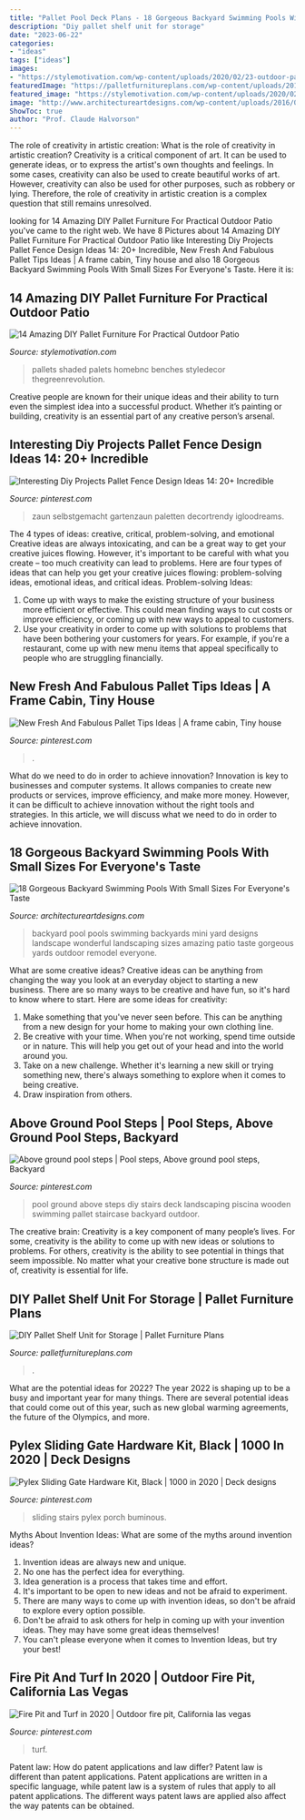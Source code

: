 ```yaml
---
title: "Pallet Pool Deck Plans - 18 Gorgeous Backyard Swimming Pools With Small Sizes For Everyone&#039;s Taste"
description: "Diy pallet shelf unit for storage"
date: "2023-06-22"
categories:
- "ideas"
tags: ["ideas"]
images:
- "https://stylemotivation.com/wp-content/uploads/2020/02/23-outdoor-pallet-furniture-ideas-homebnc.jpg"
featuredImage: "https://palletfurnitureplans.com/wp-content/uploads/2015/08/pallet-storage-and-display-shelf.jpg"
featured_image: "https://stylemotivation.com/wp-content/uploads/2020/02/23-outdoor-pallet-furniture-ideas-homebnc.jpg"
image: "http://www.architectureartdesigns.com/wp-content/uploads/2016/04/4-35-630x504.jpg"
ShowToc: true
author: "Prof. Claude Halvorson"
---
```



The role of creativity in artistic creation: What is the role of creativity in artistic creation?
Creativity is a critical component of art. It can be used to generate ideas, or to express the artist's own thoughts and feelings. In some cases, creativity can also be used to create beautiful works of art. However, creativity can also be used for other purposes, such as robbery or lying. Therefore, the role of creativity in artistic creation is a complex question that still remains unresolved.

	

		
looking for 14 Amazing DIY Pallet Furniture For Practical Outdoor Patio you've came to the right web. We have 8 Pictures about 14 Amazing DIY Pallet Furniture For Practical Outdoor Patio like Interesting Diy Projects Pallet Fence Design Ideas 14: 20+ Incredible, New Fresh And Fabulous Pallet Tips Ideas | A frame cabin, Tiny house and also 18 Gorgeous Backyard Swimming Pools With Small Sizes For Everyone&#039;s Taste. Here it is:
		
    
## 14 Amazing DIY Pallet Furniture For Practical Outdoor Patio

<img loading=lazy src="https://stylemotivation.com/wp-content/uploads/2020/02/23-outdoor-pallet-furniture-ideas-homebnc.jpg" onerror="this.onerror=null;this.src='https://tse3.mm.bing.net/th?id=OIP.9u2ZTCpWq8_LUcNgkgbUdQHaEK&amp;pid=15.1';" alt="14 Amazing DIY Pallet Furniture For Practical Outdoor Patio">

_Source: stylemotivation.com_

>pallets shaded palets homebnc benches styledecor thegreenrevolution. 

	

Creative people are known for their unique ideas and their ability to turn even the simplest idea into a successful product. Whether it’s painting or building, creativity is an essential part of any creative person’s arsenal.

    
## Interesting Diy Projects Pallet Fence Design Ideas 14: 20+ Incredible

<img loading=lazy src="https://i.pinimg.com/736x/ef/aa/d2/efaad2f7e54355d37ae8dcbf126856de.jpg" onerror="this.onerror=null;this.src='https://tse4.mm.bing.net/th?id=OIP.WrWGJRnBWBYnWqWyNdtAgQHaLH&amp;pid=15.1';" alt="Interesting Diy Projects Pallet Fence Design Ideas 14: 20+ Incredible">

_Source: pinterest.com_

>zaun selbstgemacht gartenzaun paletten decortrendy igloodreams. 

	

The 4 types of ideas: creative, critical, problem-solving, and emotional
Creative ideas are always intoxicating, and can be a great way to get your creative juices flowing. However, it's important to be careful with what you create – too much creativity can lead to problems. Here are four types of ideas that can help you get your creative juices flowing: problem-solving ideas, emotional ideas, and critical ideas.
Problem-solving Ideas: 
1) Come up with ways to make the existing structure of your business more efficient or effective. This could mean finding ways to cut costs or improve efficiency, or coming up with new ways to appeal to customers. 
2) Use your creativity in order to come up with solutions to problems that have been bothering your customers for years. For example, if you're a restaurant, come up with new menu items that appeal specifically to people who are struggling financially.

    
## New Fresh And Fabulous Pallet Tips Ideas | A Frame Cabin, Tiny House

<img loading=lazy src="https://i.pinimg.com/736x/09/22/c2/0922c2be30c716af7e441b1075527ce3.jpg" onerror="this.onerror=null;this.src='https://tse1.mm.bing.net/th?id=OIP.CjtIW0BC0w-hX0JzIx5irQHaJQ&amp;pid=15.1';" alt="New Fresh And Fabulous Pallet Tips Ideas | A frame cabin, Tiny house">

_Source: pinterest.com_

>. 

	

What do we need to do in order to achieve innovation?
Innovation is key to businesses and computer systems. It allows companies to create new products or services, improve efficiency, and make more money. However, it can be difficult to achieve innovation without the right tools and strategies. In this article, we will discuss what we need to do in order to achieve innovation.

    
## 18 Gorgeous Backyard Swimming Pools With Small Sizes For Everyone&#039;s Taste

<img loading=lazy src="http://www.architectureartdesigns.com/wp-content/uploads/2016/04/4-35-630x504.jpg" onerror="this.onerror=null;this.src='https://tse4.mm.bing.net/th?id=OIP.Lk8WcgDDqAwDAYTIE4TLrgHaF7&amp;pid=15.1';" alt="18 Gorgeous Backyard Swimming Pools With Small Sizes For Everyone&#039;s Taste">

_Source: architectureartdesigns.com_

>backyard pool pools swimming backyards mini yard designs landscape wonderful landscaping sizes amazing patio taste gorgeous yards outdoor remodel everyone. 

	

What are some creative ideas?
Creative ideas can be anything from changing the way you look at an everyday object to starting a new business. There are so many ways to be creative and have fun, so it's hard to know where to start. Here are some ideas for creativity: 
1. Make something that you've never seen before. This can be anything from a new design for your home to making your own clothing line. 
2. Be creative with your time. When you're not working, spend time outside or in nature. This will help you get out of your head and into the world around you. 
3. Take on a new challenge. Whether it's learning a new skill or trying something new, there's always something to explore when it comes to being creative. 
4. Draw inspiration from others.

    
## Above Ground Pool Steps | Pool Steps, Above Ground Pool Steps, Backyard

<img loading=lazy src="https://i.pinimg.com/736x/e7/e3/02/e7e3022eea2855a4e3987d20f045c488.jpg" onerror="this.onerror=null;this.src='https://tse3.mm.bing.net/th?id=OIP.lNNbvcmB9IMpGe3fKwjemQHaJ3&amp;pid=15.1';" alt="Above ground pool steps | Pool steps, Above ground pool steps, Backyard">

_Source: pinterest.com_

>pool ground above steps diy stairs deck landscaping piscina wooden swimming pallet staircase backyard outdoor. 

	

The creative brain:
Creativity is a key component of many people’s lives. For some, creativity is the ability to come up with new ideas or solutions to problems. For others, creativity is the ability to see potential in things that seem impossible. No matter what your creative bone structure is made out of, creativity is essential for life.

    
## DIY Pallet Shelf Unit For Storage | Pallet Furniture Plans

<img loading=lazy src="https://palletfurnitureplans.com/wp-content/uploads/2015/08/pallet-storage-and-display-shelf.jpg" onerror="this.onerror=null;this.src='https://tse4.mm.bing.net/th?id=OIP.p2B1mtOY5sV0TC-khl9_GQHaJ4&amp;pid=15.1';" alt="DIY Pallet Shelf Unit for Storage | Pallet Furniture Plans">

_Source: palletfurnitureplans.com_

>. 

	

What are the potential ideas for 2022?
The year 2022 is shaping up to be a busy and important year for many things. There are several potential ideas that could come out of this year, such as new global warming agreements, the future of the Olympics, and more.

    
## Pylex Sliding Gate Hardware Kit, Black | 1000 In 2020 | Deck Designs

<img loading=lazy src="https://i.pinimg.com/736x/5f/c1/73/5fc173842061963ac4e7e7630be8c097.jpg" onerror="this.onerror=null;this.src='https://tse1.mm.bing.net/th?id=OIP.QPD-7Iz45Sii_eDJzbtGrgHaHa&amp;pid=15.1';" alt="Pylex Sliding Gate Hardware Kit, Black | 1000 in 2020 | Deck designs">

_Source: pinterest.com_

>sliding stairs pylex porch buminous. 

	

Myths About Invention Ideas: What are some of the myths around invention ideas?
1. Invention ideas are always new and unique.
2. No one has the perfect idea for everything.
3. Idea generation is a process that takes time and effort.
4. It's important to be open to new ideas and not be afraid to experiment.
5. There are many ways to come up with invention ideas, so don't be afraid to explore every option possible.
6. Don't be afraid to ask others for help in coming up with your invention ideas. They may have some great ideas themselves!
7. You can't please everyone when it comes to Invention Ideas, but try your best!

    
## Fire Pit And Turf In 2020 | Outdoor Fire Pit, California Las Vegas

<img loading=lazy src="https://i.pinimg.com/736x/43/c0/29/43c029ec94aaafeafc253feed98c5e48.jpg" onerror="this.onerror=null;this.src='https://tse3.mm.bing.net/th?id=OIP.7o1nChSmRCnLoHx8Q9LZNgHaIw&amp;pid=15.1';" alt="Fire Pit and Turf in 2020 | Outdoor fire pit, California las vegas">

_Source: pinterest.com_

>turf. 

	

Patent law: How do patent applications and law differ?
Patent law is different than patent applications. Patent applications are written in a specific language, while patent law is a system of rules that apply to all patent applications. The different ways patent laws are applied also affect the way patents can be obtained.

